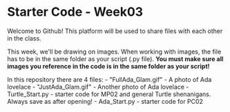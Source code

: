 # Starter Code - Week03
Welcome to Github! This platform will be used to share files with each other in the class. 

This week, we'll be drawing on images. When working with images, the file has to be in the same folder as your script (.py file).
**You must make sure all images you reference in the code is in the same folder as your script!**

In this repository there are 4 files:
    - "FullAda_Glam.gif" - A photo of Ada lovelace
    - "JustAda_Glam.gif" - Another photo of Ada lovelace
    - Turtle_Start.py - starter code for MP02 and general Turtle shenanigans. Always save as after opening!
    - Ada_Start.py - starter code for PC02
